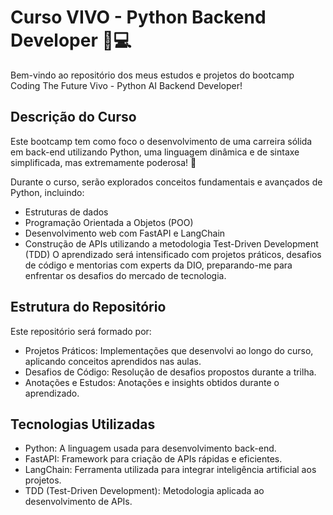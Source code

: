 # Curso VIVO - Python Backend Developer 🐍💻
Bem-vindo ao repositório dos meus estudos e projetos do bootcamp Coding The Future Vivo - Python AI Backend Developer!

## Descrição do Curso
Este bootcamp tem como foco o desenvolvimento de uma carreira sólida em back-end utilizando Python, uma linguagem dinâmica e de sintaxe simplificada, mas extremamente poderosa! 🚀

Durante o curso, serão explorados conceitos fundamentais e avançados de Python, incluindo:

- Estruturas de dados
- Programação Orientada a Objetos (POO)
- Desenvolvimento web com FastAPI e LangChain
- Construção de APIs utilizando a metodologia Test-Driven Development (TDD)
O aprendizado será intensificado com projetos práticos, desafios de código e mentorias com experts da DIO, preparando-me para enfrentar os desafios do mercado de tecnologia.

## Estrutura do Repositório
Este repositório será formado por:

- Projetos Práticos: Implementações que desenvolvi ao longo do curso, aplicando conceitos aprendidos nas aulas.
- Desafios de Código: Resolução de desafios propostos durante a trilha.
- Anotações e Estudos: Anotações e insights obtidos durante o aprendizado.
## Tecnologias Utilizadas
- Python: A linguagem usada para desenvolvimento back-end.
- FastAPI: Framework para criação de APIs rápidas e eficientes.
- LangChain: Ferramenta utilizada para integrar inteligência artificial aos projetos.
- TDD (Test-Driven Development): Metodologia aplicada ao desenvolvimento de APIs.
